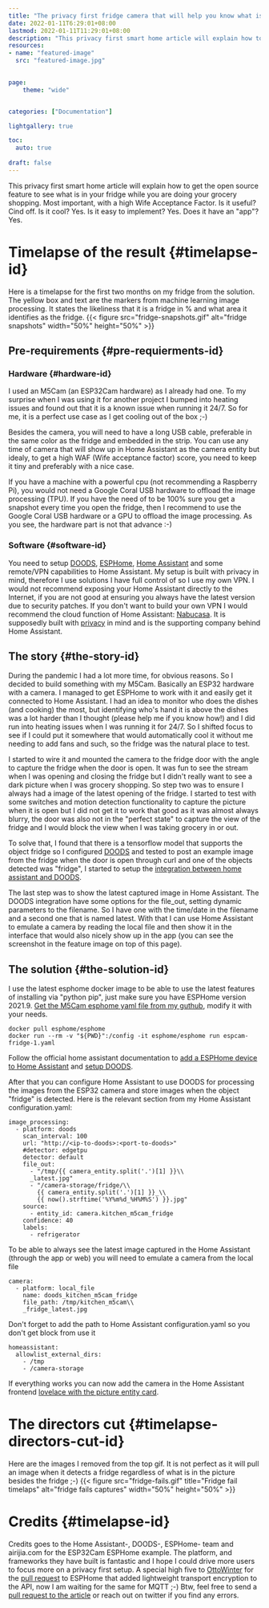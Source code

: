 ```yaml
---
title: "The privacy first fridge camera that will help you know what is in the fridge during your grocery shopping"
date: 2022-01-11T6:29:01+08:00
lastmod: 2022-01-11T11:29:01+08:00
description: "This privacy first smart home article will explain how to get the open source feature to see what is in your fridge while you are doing your grocery shopping. Most important, with a high Wife Acceptance Factor. Is it useful? Cind off. Is it cool? Yes. Is it easy to implement? Yes. Does it have an \"app\"? Yes."
resources:
- name: "featured-image"
  src: "featured-image.jpg"

  
page:
    theme: "wide"


categories: ["Documentation"]

lightgallery: true

toc:
  auto: true
 
draft: false
---
```


This privacy first smart home article will explain how to get the open source feature to see what is in your fridge while you are doing your grocery shopping. Most important, with a high Wife Acceptance Factor. Is it useful? Cind off. Is it cool? Yes. Is it easy to implement? Yes. Does it have an "app"? Yes.
<!--more-->
# Timelapse of the result {#timelapse-id}
Here is a timelapse for the first two months on my fridge from the solution. The yellow box and text are the markers from machine learning image processing. It states the likeliness that it is a fridge in % and what area it identifies as the fridge.
{{< figure src="fridge-snapshots.gif" alt="fridge snapshots"  width="50%" height="50%" >}}
## Pre-requirements {#pre-requierments-id}

### Hardware {#hardware-id}
I used an M5Cam (an ESP32Cam hardware) as I already had one. To my surprise when I was using it for another project I bumped into heating issues and found out that it is a known issue when running it 24/7. So for me, it is a perfect use case as I get cooling out of the box ;-) 

Besides the camera, you will need to have a long USB cable, preferable in the same color as the fridge and embedded in the strip. You can use any time of camera that will show up in Home Assistant as the camera entity but idealy, to get a high WAF (Wife acceptance factor) score, you need to keep it tiny and preferably with a nice case. 

If you have a machine with a powerful cpu (not recommending a Raspberry Pi), you would not need a Google Coral USB hardware to offload the image processing (TPU). If you have the need of to be 100% sure you get a snapshot every time you open the fridge, then I recommend to use the Google Coral USB hardware or a GPU to offload the image processing. As you see, the hardware part is not that advance :-)

### Software {#software-id}
You need to setup [DOODS](https://github.com/snowzach/doods/), [ESPHome](https://www.esphome.io/), [Home Assistant](https://www.home-assistant.io/installation) and some remote/VPN capabilities to Home Assistant. My setup is built with privacy in mind, therefore I use solutions I have full control of so I use my own VPN. I would not recommend exposing your Home Assistant directly to the Internet, if you are not good at ensuring you always have the latest version due to security patches. If you don't want to build your own VPN I would recommend the cloud function of Home Assistant: [Nabucasa](https://www.nabucasa.com/). It is supposedly built with [privacy](https://www.nabucasa.com/privacy/) in mind and is the supporting company behind Home Assistant.

## The story {#the-story-id}
During the pandemic I had a lot more time, for obvious reasons. So I decided to build something with my M5Cam. Basically an ESP32 hardware with a camera. I managed to get ESPHome to work with it and easily get it connected to Home Assistant. I had an idea to monitor who does the dishes (and cooking) the most, but identifying who's hand it is above the dishes was a lot harder than I thought (please help me if you know how!) and I did run into heating issues when I was running it for 24/7. So I shifted focus to see if I could put it somewhere that would automatically cool it without me needing to add fans and such, so the fridge was the natural place to test.

I started to wire it and mounted the camera to the fridge door with the angle to capture the fridge when the door is open. It was fun to see the stream when I was opening and closing the fridge but I didn't really want to see a dark picture when I was grocery shopping. So step two was to ensure I always had a image of the latest opening of the fridge. I started to test with some switches and motion detection functionality to capture the picture when it is open but I did not get it to work that good as it was almost always blurry, the door was also not in the "perfect state" to capture the view of the fridge and I would block the view when I was taking grocery in or out. 

To solve that, I found that there is a tensorflow model that supports the object fridge so I configured [DOODS](https://github.com/snowzach/doods/) and tested to post an example image from the fridge when the door is open through curl and one of the objects detected was "fridge", I started to setup the [integration between home assistant and DOODS](https://www.home-assistant.io/integrations/doods/).

The last step was to show the latest captured image in Home Assistant. The DOODS integration have some options for the file_out, setting dynamic parameters to the filename. So I have one with the time/date in the filename and a second one that is named latest. With that I can use Home Assistant to emulate a camera by reading the local file and then show it in the interface that would also nicely show up in the app (you can see the screenshot in the feature image on top of this page).


## The solution {#the-solution-id}

I use the latest esphome docker image to be able to use the latest features of installing via "python pip", just make sure you have ESPHome version 2021.9. [Get the M5Cam esphome yaml file from my guthub](https://github.com/lerra/home-automation/blob/main/fridge-camera/espcam-fridge-1.yaml), modify it with your needs.
```
docker pull esphome/esphome
docker run --rm -v "${PWD}":/config -it esphome/esphome run espcam-fridge-1.yaml
```

Follow the official home assistant documentation to [add a ESPHome device to Home Assistant](https://www.home-assistant.io/integrations/esphome/) and [setup DOODS](https://github.com/snowzach/doods/).

After that you can configure Home Assistant to use DOODS for processing the images from the ESP32 camera and store images when the object "fridge" is detected. Here is the relevant section from my Home Assistant configuration.yaml:
```
image_processing:
  - platform: doods
    scan_interval: 100
    url: "http://<ip-to-doods>:<port-to-doods>"
    #detector: edgetpu
    detector: default
    file_out:
      - "/tmp/{{ camera_entity.split('.')[1] }}\\
      _latest.jpg"
      - "/camera-storage/fridge/\\
        {{ camera_entity.split('.')[1] }}_\\
        {{ now().strftime('%Y%m%d_%H%M%S') }}.jpg"
    source:
      - entity_id: camera.kitchen_m5cam_fridge
    confidence: 40
    labels:
      - refrigerator
```

To be able to always see the latest image captured in the Home Assistant (through the app or web) you will need to emulate a camera from the local file
```
camera:
  - platform: local_file
    name: doods_kitchen_m5cam_fridge
    file_path: /tmp/kitchen_m5cam\\
    _fridge_latest.jpg
```

Don't forget to add the path to Home Assistant configuration.yaml so you don't get block from use it
```
homeassistant:
  allowlist_external_dirs:
    - /tmp
    - /camera-storage

```
If everything works you can now add the camera in the Home Assistant frontend [lovelace with the picture entity card](https://www.home-assistant.io/lovelace/picture-entity/).

# The directors cut {#timelapse-directors-cut-id}
Here are the images I removed from the top gif. It is not perfect as it will pull an image when it detects a fridge regardless of what is in the picture besides the fridge ;-)
{{< figure  src="fridge-fails.gif" title="Fridge fail timelaps" alt="fridge fails captures"  width="50%" height="50%" >}}

# Credits {#timelapse-id}
Credits goes to the Home Assistant-, DOODS-, ESPHome- team and airijia.com for the ESP32Cam ESPHome example. The platform, and frameworks they have built is fantastic and I hope I could drive more users to focus more on a privacy first setup. A special high five to [OttoWinter](https://github.com/OttoWinter) for the [pull request](https://github.com/home-assistant/core/pull/56216) to ESPHome that added lightweight transport encryption to the API, now I am waiting for the same for MQTT ;-) Btw, feel free to send a [pull request to the article](https://github.com/lerra/lezg.in/blob/master/content/posts/fridge-cam-with-home-assistant-and-machine-learning/index.en.md) or reach out on twitter if you find any errors.
